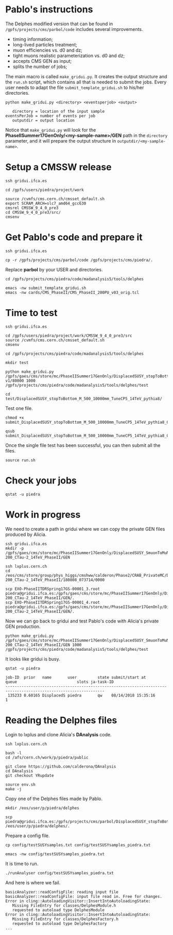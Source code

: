 # Pablo's instructions

The Delphes modified version that can be found in `/gpfs/projects/cms/parbol/code` includes several improvements.

   * timing information;
   * long-lived particles treatment;
   * muon efficiencies vs. d0 and dz;
   * tight muons realistic parameterization vs. d0 and dz;
   * accepts CMS GEN as input;
   * splits the number of jobs;

The main macro is called `make_gridui.py`. It creates the output structure and the `run.sh` script, which contains all that is needed to submit the jobs. Every user needs to adapt the file `submit_template_gridui.sh` to his/her directories.

    python make_gridui.py <directory> <eventsperjob> <output>

       directory = location of the input sample
    eventsPerJob = number of events per job
       outputdir = output location

Notice that `make_gridui.py` will look for the **PhaseIISummer17GenOnly/\<my-sample-name\>/GEN** path in the `directory` parameter, and it will prepare the output structure in `outputdir/<my-sample-name>`.


# Setup a CMSSW release

    ssh gridui.ifca.es

    cd /gpfs/users/piedra/project/work

    source /cvmfs/cms.cern.ch/cmsset_default.sh
    export SCRAM_ARCH=slc7_amd64_gcc630
    cmsrel CMSSW_9_4_0_pre3
    cd CMSSW_9_4_0_pre3/src/
    cmsenv


# Get Pablo's code and prepare it

    ssh gridui.ifca.es

    cp -r /gpfs/projects/cms/parbol/code /gpfs/projects/cms/piedra/.


Replace **parbol** by your USER and directories.

    cd /gpfs/projects/cms/piedra/code/madanalysis5/tools/delphes

    emacs -nw submit_template_gridui.sh
    emacs -nw cards/CMS_PhaseII/CMS_PhaseII_200PU_v03_orig.tcl


# Time to test

    ssh gridui.ifca.es

    cd /gpfs/users/piedra/project/work/CMSSW_9_4_0_pre3/src
    source /cvmfs/cms.cern.ch/cmsset_default.sh
    cmsenv

    cd /gpfs/projects/cms/piedra/code/madanalysis5/tools/delphes

    mkdir test

    python make_gridui.py /gpfs/gaes/cms/store/mc/PhaseIISummer17GenOnly/DisplacedSUSY_stopToBottom_M_500_10000mm_TuneCP5_14TeV_pythia8/GEN/93X_upgrade2023_realistic_v5-v1/80000 1000 /gpfs/projects/cms/piedra/code/madanalysis5/tools/delphes/test

    cd test/DisplacedSUSY_stopToBottom_M_500_10000mm_TuneCP5_14TeV_pythia8/


Test one file.

    chmod +x submit_DisplacedSUSY_stopToBottom_M_500_10000mm_TuneCP5_14TeV_pythia8_0_0.sh

    qsub submit_DisplacedSUSY_stopToBottom_M_500_10000mm_TuneCP5_14TeV_pythia8_0_0.sh


Once the single file test has been successful, you can then submit all the files.

    source run.sh


# Check your jobs

    qstat -u piedra


# Work in progress

We need to create a path in gridui where we can copy the private GEN files produced by Alicia.

    ssh gridui.ifca.es
    mkdir -p /gpfs/gaes/cms/store/mc/PhaseIISummer17GenOnly/DisplacedSUSY_SmuonToMuNeutralino_M-200_CTau-2_14TeV_PhaseII/GEN

    ssh lxplus.cern.ch
    cd /eos/cms/store/group/phys_higgs/cmshww/calderon/Phase2/CRAB_PrivateMC/DisplacedSUSY_SmuonToMuNeutralino_M-200_CTau-2_14TeV_PhaseII/180808_073714/0000

    scp EXO-PhaseIITDRSpring17GS-00001_3.root piedra@gridui.ifca.es:/gpfs/gaes/cms/store/mc/PhaseIISummer17GenOnly/DisplacedSUSY_SmuonToMuNeutralino_M-200_CTau-2_14TeV_PhaseII/GEN/.
    scp EXO-PhaseIITDRSpring17GS-00001_4.root piedra@gridui.ifca.es:/gpfs/gaes/cms/store/mc/PhaseIISummer17GenOnly/DisplacedSUSY_SmuonToMuNeutralino_M-200_CTau-2_14TeV_PhaseII/GEN/.

Now we can go back to gridui and test Pablo's code with Alicia's private GEN production.

    python make_gridui.py /gpfs/gaes/cms/store/mc/PhaseIISummer17GenOnly/DisplacedSUSY_SmuonToMuNeutralino_M-200_CTau-2_14TeV_PhaseII/GEN 1000 /gpfs/projects/cms/piedra/code/madanalysis5/tools/delphes/test

It looks like gridui is busy.

    qstat -u piedra

    job-ID  prior   name       user         state submit/start at     queue                          slots ja-task-ID 
    -----------------------------------------------------------------------------------------------------------------
     135233 0.60165 DisplacedS piedra       qw    08/14/2018 15:35:16                                    1


# Reading the Delphes files

Login to lxplus and clone Alicia's **DAnalysis** code.

    ssh lxplus.cern.ch

    bash -l
    cd /afs/cern.ch/work/p/piedra/public

    git clone https://github.com/calderona/DAnalysis
    cd DAnalysis
    git checkout YRupdate

    source env.sh
    make -j

Copy one of the Delphes files made by Pablo.
 
    mkdir /eos/user/p/piedra/delphes

    scp piedra@gridui.ifca.es:/gpfs/projects/cms/parbol/DisplacedSUSY_stopToBottom_M_200_10000mm_TuneCP5_14TeV_pythia8/DisplacedSUSY_stopToBottom_M_200_10000mm_TuneCP5_14TeV_pythia8.root /eos/user/p/piedra/delphes/.

Prepare a config file.

    cp config/testSUSYsamples.txt config/testSUSYsamples_piedra.txt

    emacs -nw config/testSUSYsamples_piedra.txt

It is time to run.

    ./runAnalyser config/testSUSYsamples_piedra.txt

And here is where we fail.

    basicAnalyzer::readConfigFile: reading input file 
    basicAnalyzer::readConfigFile: input file read in. Free for changes.
    Error in cling::AutoloadingVisitor::InsertIntoAutoloadingState:
       Missing FileEntry for classes/DelphesModule.h
       requested to autoload type DelphesModule
    Error in cling::AutoloadingVisitor::InsertIntoAutoloadingState:
       Missing FileEntry for classes/DelphesFactory.h
       requested to autoload type DelphesFactory
    ...
